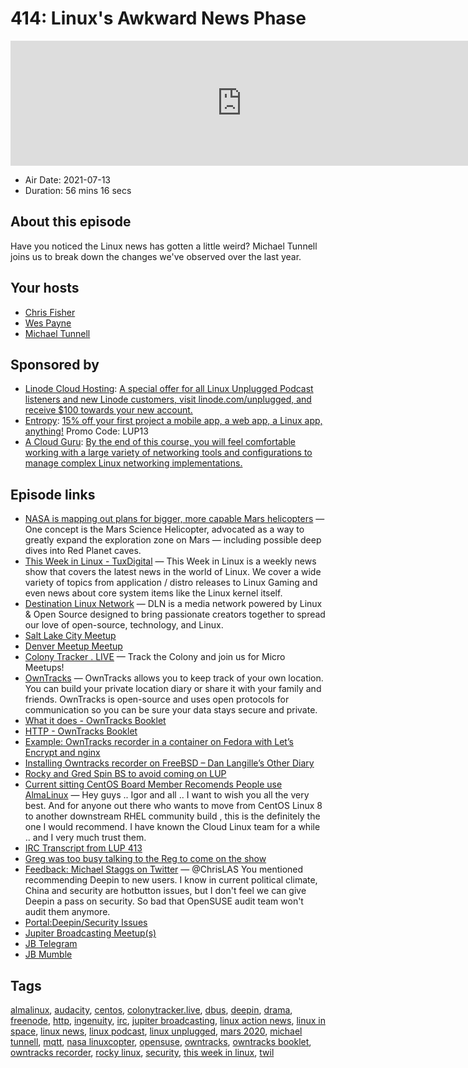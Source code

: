 # 414: Linux's Awkward News Phase

<iframe src="https://player.fireside.fm/v2/RUkczH-V+GGtugKak?theme=dark" width="740" height="200" frameborder="0" scrolling="no"></iframe>

* Air Date: 2021-07-13
* Duration: 56 mins 16 secs

## About this episode

Have you noticed the Linux news has gotten a little weird? Michael Tunnell joins us to break down the changes we've observed over the last year.

## Your hosts
* [Chris Fisher](https://linuxunplugged.com/hosts/chrislas)
* [Wes Payne](https://linuxunplugged.com/hosts/wes)
* [Michael Tunnell](https://linuxunplugged.com/guests/michaeltunnell)

## Sponsored by

  * [Linode Cloud Hosting](https://linode.com/unplugged): [A special offer for all Linux Unplugged Podcast listeners and new Linode customers, visit linode.com/unplugged, and receive $100 towards your new account. ](https://linode.com/unplugged)
  * [Entropy](http://linux.entropy.works): [15% off your first project a mobile app, a web app, a Linux app, anything!](http://linux.entropy.works) Promo Code: LUP13
  * [A Cloud Guru](https://linuxacademy.com/cp/modules/view/id/262/?utm_source=jupiter&utm_medium=cpc): [By the end of this course, you will feel comfortable working with a large variety of networking tools and configurations to manage complex Linux networking implementations.](https://linuxacademy.com/cp/modules/view/id/262/?utm_source=jupiter&utm_medium=cpc)



## Episode links

  * [NASA is mapping out plans for bigger, more capable Mars helicopters](https://www.space.com/nasa-designing-future-mars-helicopters "NASA is mapping out plans for bigger, more capable Mars helicopters") — One concept is the Mars Science Helicopter, advocated as a way to greatly expand the exploration zone on Mars — including possible deep dives into Red Planet caves.
  * [This Week in Linux - TuxDigital](https://tuxdigital.com/thisweekinlinux/ "This Week in Linux - TuxDigital") — This Week in Linux is a weekly news show that covers the latest news in the world of Linux. We cover a wide variety of topics from application / distro releases to Linux Gaming and even news about core system items like the Linux kernel itself.
  * [Destination Linux Network](https://destinationlinux.network/ "Destination Linux Network") — DLN is a media network powered by Linux & Open Source designed to bring passionate creators together to spread our love of open-source, technology, and Linux.
  * [Salt Lake City Meetup](https://www.meetup.com/jupiterbroadcasting/events/278854904/ "Salt Lake City Meetup")
  * [Denver Meetup Meetup](https://www.meetup.com/jupiterbroadcasting/events/278855088/ "Denver Meetup Meetup")
  * [Colony Tracker . LIVE](https://colonytracker.live/ "Colony Tracker . LIVE") — Track the Colony and join us for Micro Meetups!
  * [OwnTracks](https://owntracks.org/ "OwnTracks") — OwnTracks allows you to keep track of your own location. You can build your private location diary or share it with your family and friends. OwnTracks is open-source and uses open protocols for communication so you can be sure your data stays secure and private.
  * [What it does - OwnTracks Booklet](https://owntracks.org/booklet/guide/whathow/#how-owntracks-works "What it does - OwnTracks Booklet")
  * [HTTP - OwnTracks Booklet](https://owntracks.org/booklet/tech/http/ "HTTP - OwnTracks Booklet")
  * [Example: OwnTracks recorder in a container on Fedora with Let’s Encrypt and nginx](https://blog.christophersmart.com/2019/12/15/owntracks-recorder-in-a-container-on-fedora-with-lets-encrypt-and-nginx/ "Example: OwnTracks recorder in a container on Fedora with Let’s Encrypt and nginx")
  * [Installing Owntracks recorder on FreeBSD – Dan Langille’s Other Diary](https://dan.langille.org/2019/08/01/installing-owntracks-recorder-on-freebsd/ "Installing Owntracks recorder on FreeBSD – Dan Langille’s Other Diary")
  * [Rocky and Gred Spin BS to avoid coming on LUP](https://paste.docs.lol/reader/PanicBreedings "Rocky and Gred Spin BS to avoid coming on LUP")
  * [Current sitting CentOS Board Member Recomends People use AlmaLinux](https://www.reddit.com/r/AlmaLinux/comments/mgic42/congrats_on_almalinux_release/ "Current sitting CentOS Board Member Recomends People use AlmaLinux") — Hey guys .. Igor and all .. I want to wish you all the very best. And for anyone out there who wants to move from CentOS Linux 8 to another downstream RHEL community build , this is the definitely the one I would recommend. I have known the Cloud Linux team for a while .. and I very much trust them.
  * [IRC Transcript from LUP 413](https://paste.docs.lol/raw/WileCorella "IRC Transcript from LUP 413")
  * [Greg was too busy talking to the Reg to come on the show](https://www.theregister.com/2021/07/09/centos_stream_greg_kurtzer/ "Greg was too busy talking to the Reg to come on the show")
  * [Feedback: Michael Staggs on Twitter](https://twitter.com/tannhaus93/status/1414945778733289475 "Feedback: Michael Staggs on Twitter") — @ChrisLAS You mentioned recommending Deepin to new users. I know in current political climate, China and security are hotbutton issues, but I don't feel we can give Deepin a pass on security. So bad that OpenSUSE audit team won't audit them anymore.
  * [Portal:Deepin/Security Issues](https://en.opensuse.org/Portal:Deepin/Security_Issues "Portal:Deepin/Security Issues")
  * [Jupiter Broadcasting Meetup(s)](https://www.meetup.com/jupiterbroadcasting/ "Jupiter Broadcasting Meetup\(s\)")
  * [JB Telegram](http://jupiterbroadcasting.com/telegram "JB Telegram")
  * [JB Mumble](http://linuxunplugged.com/mumble "JB Mumble")



## Tags

[almalinux](https://linuxunplugged.com/tags/almalinux), [audacity](https://linuxunplugged.com/tags/audacity), [centos](https://linuxunplugged.com/tags/centos), [colonytracker.live](https://linuxunplugged.com/tags/colonytracker.live), [dbus](https://linuxunplugged.com/tags/dbus), [deepin](https://linuxunplugged.com/tags/deepin), [drama](https://linuxunplugged.com/tags/drama), [freenode](https://linuxunplugged.com/tags/freenode), [http](https://linuxunplugged.com/tags/http), [ingenuity](https://linuxunplugged.com/tags/ingenuity), [irc](https://linuxunplugged.com/tags/irc), [jupiter broadcasting](https://linuxunplugged.com/tags/jupiter%20broadcasting), [linux action news](https://linuxunplugged.com/tags/linux%20action%20news), [linux in space](https://linuxunplugged.com/tags/linux%20in%20space), [linux news](https://linuxunplugged.com/tags/linux%20news), [linux podcast](https://linuxunplugged.com/tags/linux%20podcast), [linux unplugged](https://linuxunplugged.com/tags/linux%20unplugged), [mars 2020](https://linuxunplugged.com/tags/mars%202020), [michael tunnell](https://linuxunplugged.com/tags/michael%20tunnell), [mqtt](https://linuxunplugged.com/tags/mqtt), [nasa linuxcopter](https://linuxunplugged.com/tags/nasa%20linuxcopter), [opensuse](https://linuxunplugged.com/tags/opensuse), [owntracks](https://linuxunplugged.com/tags/owntracks), [owntracks booklet](https://linuxunplugged.com/tags/owntracks%20booklet), [owntracks recorder](https://linuxunplugged.com/tags/owntracks%20recorder), [rocky linux](https://linuxunplugged.com/tags/rocky%20linux), [security](https://linuxunplugged.com/tags/security), [this week in linux](https://linuxunplugged.com/tags/this%20week%20in%20linux), [twil](https://linuxunplugged.com/tags/twil)